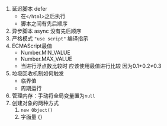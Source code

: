 1. 延迟脚本 defer 
   - 在`</html>`之后执行
   - 脚本之间有先后顺序
2. 异步脚本  async 没有先后顺序
3. 严格模式 `"use script"` 编译指示
4. ECMAScript最值
   - Number.MIN_VALUE
   - Number.MAX_VALUE
   - 当进行浮点数比较时 应该使用最值进行比较 因为0.1+0.2≠0.3
5. 垃圾回收机制如何触发
   - 临界值
   - 周期运行
6. 管理内存：手动将全局变量置为`null`
7. 创建对象的两种方式
   1. `new Object()`
   2. 字面量  {}